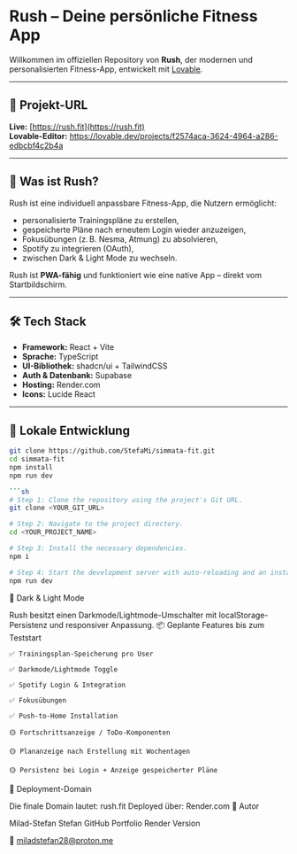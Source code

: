 # Rush – Deine persönliche Fitness App

Willkommen im offiziellen Repository von **Rush**, der modernen und personalisierten Fitness-App, entwickelt mit [Lovable](https://lovable.dev).

---

## 🚀 Projekt-URL

**Live:** [https://rush.fit](https://rush.fit)  
**Lovable-Editor:** https://lovable.dev/projects/f2574aca-3624-4964-a286-edbcbf4c2b4a

---

## 🧠 Was ist Rush?

Rush ist eine individuell anpassbare Fitness-App, die Nutzern ermöglicht:
- personalisierte Trainingspläne zu erstellen,
- gespeicherte Pläne nach erneutem Login wieder anzuzeigen,
- Fokusübungen (z. B. Nesma, Atmung) zu absolvieren,
- Spotify zu integrieren (OAuth),
- zwischen Dark & Light Mode zu wechseln.

Rush ist **PWA-fähig** und funktioniert wie eine native App – direkt vom Startbildschirm.

---

## 🛠 Tech Stack

- **Framework:** React + Vite
- **Sprache:** TypeScript
- **UI-Bibliothek:** shadcn/ui + TailwindCSS
- **Auth & Datenbank:** Supabase
- **Hosting:** Render.com
- **Icons:** Lucide React

---

## 🧪 Lokale Entwicklung

```bash
git clone https://github.com/StefaMi/simmata-fit.git
cd simmata-fit
npm install
npm run dev

```sh
# Step 1: Clone the repository using the project's Git URL.
git clone <YOUR_GIT_URL>

# Step 2: Navigate to the project directory.
cd <YOUR_PROJECT_NAME>

# Step 3: Install the necessary dependencies.
npm i

# Step 4: Start the development server with auto-reloading and an instant preview.
npm run dev
```

🌙 Dark & Light Mode

Rush besitzt einen Darkmode/Lightmode-Umschalter mit localStorage-Persistenz und responsiver Anpassung.
📦 Geplante Features bis zum Teststart

    ✅ Trainingsplan-Speicherung pro User

    ✅ Darkmode/Lightmode Toggle

    ✅ Spotify Login & Integration

    ✅ Fokusübungen

    ✅ Push-to-Home Installation

    🟡 Fortschrittsanzeige / ToDo-Komponenten

    🟡 Plananzeige nach Erstellung mit Wochentagen

    🟡 Persistenz bei Login + Anzeige gespeicherter Pläne

🧼 Deployment-Domain

Die finale Domain lautet: rush.fit
Deployed über: Render.com
👤 Autor

Milad-Stefan Stefan
GitHub Portfolio
Render Version

📧 miladstefan28@proton.me
